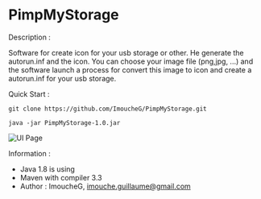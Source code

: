 # PimpMyStorage

Description :

Software for create icon for your usb storage or other. He generate the autorun.inf and the icon. 
You can choose your image file (png,jpg, ...) and the software launch a process for convert this image to icon and create
a autorun.inf for your usb storage.

Quick Start :
```
git clone https://github.com/ImoucheG/PimpMyStorage.git
```

```
java -jar PimpMyStorage-1.0.jar
```

![UI Page](http://imoucheg.com/pictures/pimp_my_storage_ui.png)

Information :

- Java 1.8 is using
- Maven with compiler 3.3
- Author : ImoucheG, imouche.guillaume@gmail.com
